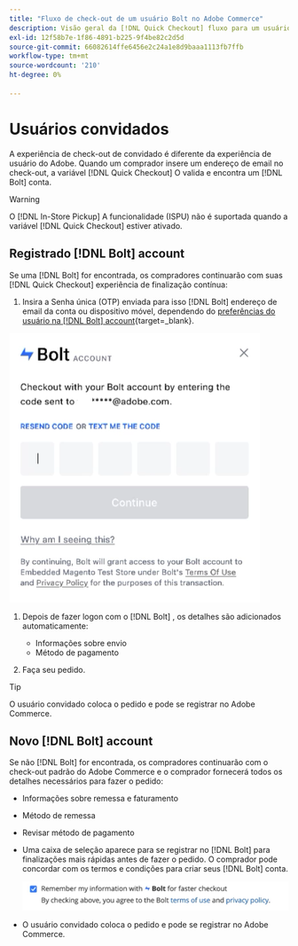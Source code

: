 ```yaml
---
title: "Fluxo de check-out de um usuário Bolt no Adobe Commerce"
description: Visão geral da [!DNL Quick Checkout] fluxo para um usuário Bolt no Adobe Commerce.
exl-id: 12f58b7e-1f86-4891-b225-9f4be82c2d5d
source-git-commit: 66082614ffe6456e2c24a1e8d9baaa1113fb7ffb
workflow-type: tm+mt
source-wordcount: '210'
ht-degree: 0%

---
```


# Usuários convidados

A experiência de check-out de convidado é diferente da experiência de usuário do Adobe. Quando um comprador insere um endereço de email no check-out, a variável [!DNL Quick Checkout] O valida e encontra um [!DNL Bolt] conta.

>[!WARNING]
>
> O [!DNL In-Store Pickup] A funcionalidade (ISPU) não é suportada quando a variável [!DNL Quick Checkout] estiver ativado.

## Registrado [!DNL Bolt] account

Se uma [!DNL Bolt] for encontrada, os compradores continuarão com suas [!DNL Quick Checkout] experiência de finalização contínua:

1. Insira a Senha única (OTP) enviada para isso [!DNL Bolt] endereço de email da conta ou dispositivo móvel, dependendo do [preferências do usuário na [!DNL Bolt] account](https://help.bolt.com/shoppers/account/account-settings/#how-to-set-preferred-login-method){target=_blank}.

![Pop-up OTP](assets/pop-up.png)

1. Depois de fazer logon com o [!DNL Bolt] , os detalhes são adicionados automaticamente:

   - Informações sobre envio
   - Método de pagamento

1. Faça seu pedido.

>[!TIP]
>
> O usuário convidado coloca o pedido e pode se registrar no Adobe Commerce.

## Novo [!DNL Bolt] account

Se não [!DNL Bolt] for encontrada, os compradores continuarão com o check-out padrão do Adobe Commerce e o comprador fornecerá todos os detalhes necessários para fazer o pedido:

- Informações sobre remessa e faturamento
- Método de remessa
- Revisar método de pagamento
- Uma caixa de seleção aparece para se registrar no [!DNL Bolt] para finalizações mais rápidas antes de fazer o pedido. O comprador pode concordar com os termos e condições para criar seus [!DNL Bolt] conta.

   ![Lembrar [!DNL Bolt]](assets/checkbox-remember-bolt.png)

- O usuário convidado coloca o pedido e pode se registrar no Adobe Commerce.

